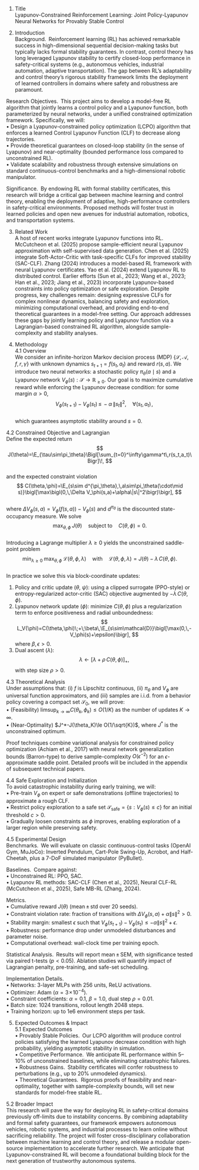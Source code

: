 1. Title  
Lyapunov-Constrained Reinforcement Learning: Joint Policy-Lyapunov Neural Networks for Provably Stable Control  

2. Introduction  
Background. Reinforcement learning (RL) has achieved remarkable success in high-dimensional sequential decision-making tasks but typically lacks formal stability guarantees. In contrast, control theory has long leveraged Lyapunov stability to certify closed-loop performance in safety-critical systems (e.g., autonomous vehicles, industrial automation, adaptive transportation). The gap between RL’s adaptability and control theory’s rigorous stability framework limits the deployment of learned controllers in domains where safety and robustness are paramount.  

Research Objectives. This project aims to develop a model-free RL algorithm that jointly learns a control policy and a Lyapunov function, both parameterized by neural networks, under a unified constrained optimization framework. Specifically, we will:  
  • Design a Lyapunov-constrained policy optimization (LCPO) algorithm that enforces a learned Control Lyapunov Function (CLF) to decrease along trajectories.  
  • Provide theoretical guarantees on closed-loop stability (in the sense of Lyapunov) and near-optimality (bounded performance loss compared to unconstrained RL).  
  • Validate scalability and robustness through extensive simulations on standard continuous-control benchmarks and a high-dimensional robotic manipulator.  

Significance. By endowing RL with formal stability certificates, this research will bridge a critical gap between machine learning and control theory, enabling the deployment of adaptive, high-performance controllers in safety-critical environments. Proposed methods will foster trust in learned policies and open new avenues for industrial automation, robotics, and transportation systems.  

3. Related Work  
A host of recent works integrate Lyapunov functions into RL. McCutcheon et al. (2025) propose sample-efficient neural Lyapunov approximation with self-supervised data generation. Chen et al. (2025) integrate Soft-Actor-Critic with task-specific CLFs for improved stability (SAC-CLF). Zhang (2024) introduces a model-based RL framework with neural Lyapunov certificates. Yao et al. (2024) extend Lyapunov RL to distributed control. Earlier efforts (Sun et al., 2023; Wang et al., 2023; Han et al., 2023; Jiang et al., 2023) incorporate Lyapunov-based constraints into policy optimization or safe exploration. Despite progress, key challenges remain: designing expressive CLFs for complex nonlinear dynamics, balancing safety and exploration, minimizing computational overhead, and providing end-to-end theoretical guarantees in a model-free setting. Our approach addresses these gaps by jointly learning policy and Lyapunov function via a Lagrangian-based constrained RL algorithm, alongside sample-complexity and stability analyses.  

4. Methodology  
4.1 Overview  
We consider an infinite-horizon Markov decision process (MDP) $\{ \mathcal{S}, \mathcal{A}, f, r, \gamma \}$ with unknown dynamics $s_{t+1}=f(s_t,a_t)$ and reward $r(s,a)$. We introduce two neural networks: a stochastic policy $\pi_\theta(a\mid s)$ and a Lyapunov network $V_\phi(s):\mathcal{S}\to\mathbb{R}_{\ge0}$. Our goal is to maximize cumulative reward while enforcing the Lyapunov decrease condition: for some margin $\alpha>0$,  
$$
V_\phi(s_{t+1}) - V_\phi(s_t)\,\le\,-\alpha\,\|s_t\|^2,\quad\forall(s_t,a_t)\!,
$$  
which guarantees asymptotic stability around $s=0$.  

4.2 Constrained Objective and Lagrangian  
Define the expected return  
$$
J(\theta)=\E_{\tau\sim\pi_\theta}\Bigl[\sum_{t=0}^\infty\gamma^t\,r(s_t,a_t)\Bigr]\!,
$$  
and the expected constraint violation  
$$
C(\theta,\phi)=\E_{s\sim d^{\pi_\theta},\,a\sim\pi_\theta(\cdot\mid s)}\bigl[\max\bigl(0,\,\Delta V_\phi(s,a)+\alpha\|s\|^2\bigr)\bigr],
$$  
where $\Delta V_\phi(s,a)=V_\phi(f(s,a))-V_\phi(s)$ and $d^{\pi_\theta}$ is the discounted state-occupancy measure. We solve  
$$
\max_{\theta,\phi}\;J(\theta)
\quad\text{subject to}\quad
C(\theta,\phi)=0.
$$  
Introducing a Lagrange multiplier $\lambda\ge0$ yields the unconstrained saddle-point problem  
$$
\min_{\lambda\ge0}\;\max_{\theta,\phi}\;\mathcal{L}(\theta,\phi,\lambda)
\quad\text{with}\quad
\mathcal{L}(\theta,\phi,\lambda)=J(\theta)\;-\;\lambda\,C(\theta,\phi).
$$  
In practice we solve this via block-coordinate updates:  

 1. Policy and critic update ($\theta$, $\psi$): using a clipped surrogate (PPO-style) or entropy-regularized actor-critic (SAC) objective augmented by $-\lambda\,C(\theta,\phi)$.  
 2. Lyapunov network update ($\phi$): minimize $C(\theta,\phi)$ plus a regularization term to enforce positiveness and radial unboundedness:  
    $$
    L_V(\phi)=C(\theta,\phi)\;+\;\beta\,\E_{s\sim\mathcal{D}}\bigl[\max(0,\,-V_\phi(s)+\epsilon)\bigr],
    $$
    where $\beta,\epsilon>0$.  
 3. Dual ascent ($\lambda$):  
    $$
    \lambda\leftarrow\bigl[\lambda+\rho\,C(\theta,\phi)\bigr]_+,
    $$
    with step size $\rho>0$.  

4.3 Theoretical Analysis  
Under assumptions that: (i) $f$ is Lipschitz continuous, (ii) $\pi_\theta$ and $V_\phi$ are universal function approximators, and (iii) samples are i.i.d. from a behavior policy covering a compact set $\mathcal{S}_0$, we will prove:  
  • (Feasibility) $\limsup_{k\to\infty}C(\theta_k,\phi_k)\le O(1/K)$ as the number of updates $K\to\infty$.  
  • (Near-Optimality) $J^*-J(\theta_K)\le O(1/\sqrt{K})$, where $J^*$ is the unconstrained optimum.  

Proof techniques combine variational analysis for constrained policy optimization (Achiam et al., 2017) with neural network generalization bounds (Barron-type) to derive sample-complexity $O(\epsilon^{-2})$ for an $\epsilon$-approximate saddle point. Detailed proofs will be included in the appendix of subsequent technical papers.  

4.4 Safe Exploration and Initialization  
To avoid catastrophic instability during early training, we will:  
  • Pre-train $V_\phi$ on expert or safe demonstrations (offline trajectories) to approximate a rough CLF.  
  • Restrict policy exploration to a safe set $\mathcal{S}_{\mathrm{safe}}=\{s:V_\phi(s)\le c\}$ for an initial threshold $c>0$.  
  • Gradually loosen constraints as $\phi$ improves, enabling exploration of a larger region while preserving safety.  

4.5 Experimental Design  
Benchmarks. We will evaluate on classic continuous-control tasks (OpenAI Gym, MuJoCo): Inverted Pendulum, Cart-Pole Swing-Up, Acrobot, and Half-Cheetah, plus a 7-DoF simulated manipulator (PyBullet).  

Baselines. Compare against:  
  • Unconstrained RL: PPO, SAC.  
  • Lyapunov RL methods: SAC-CLF (Chen et al., 2025), Neural CLF-RL (McCutcheon et al., 2025), Safe MB-RL (Zhang, 2024).  

Metrics.  
  • Cumulative reward $J(\theta)$ (mean ± std over 20 seeds).  
  • Constraint violation rate: fraction of transitions with $\Delta V_\phi(s,a)+\alpha\|s\|^2>0$.  
  • Stability margin: smallest $\epsilon$ such that $V_\phi(s_{t+1})-V_\phi(s_t)\le -\alpha\|s\|^2+\epsilon$.  
  • Robustness: performance drop under unmodeled disturbances and parameter noise.  
  • Computational overhead: wall-clock time per training epoch.  

Statistical Analysis. Results will report mean ± SEM, with significance tested via paired t-tests ($p<0.05$). Ablation studies will quantify impact of Lagrangian penalty, pre-training, and safe-set scheduling.  

Implementation Details.  
  • Networks: 3-layer MLPs with 256 units, ReLU activations.  
  • Optimizer: Adam ($\alpha=3\!\times\!10^{-4}$).  
  • Constraint coefficients: $\alpha=0.1$, $\beta=1.0$, dual step $\rho=0.01$.  
  • Batch size: 1024 transitions, rollout length 2048 steps.  
  • Training horizon: up to 1e6 environment steps per task.  

5. Expected Outcomes & Impact  
5.1 Expected Outcomes  
  • Provably Stable Policies. Our LCPO algorithm will produce control policies satisfying the learned Lyapunov decrease condition with high probability, yielding asymptotic stability in simulation.  
  • Competitive Performance. We anticipate RL performance within 5–10% of unconstrained baselines, while eliminating catastrophic failures.  
  • Robustness Gains. Stability certificates will confer robustness to perturbations (e.g., up to 20% unmodeled dynamics).  
  • Theoretical Guarantees. Rigorous proofs of feasibility and near-optimality, together with sample-complexity bounds, will set new standards for model-free stable RL.  

5.2 Broader Impact  
This research will pave the way for deploying RL in safety-critical domains previously off-limits due to instability concerns. By combining adaptability and formal safety guarantees, our framework empowers autonomous vehicles, robotic systems, and industrial processes to learn online without sacrificing reliability. The project will foster cross-disciplinary collaboration between machine learning and control theory, and release a modular open-source implementation to accelerate further research. We anticipate that Lyapunov-constrained RL will become a foundational building block for the next generation of trustworthy autonomous systems.